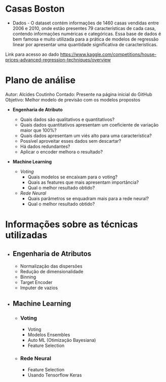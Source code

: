 # Casas Boston

- Dados - O dataset contém informações de 1460 casas vendidas entre 2006 e 2010, onde estão presentes 79 características de cada casa, contendo informações numéricas e categóricas. Essa base de dados é bem famosa e muito utilizada para a prática de modelos de regressão linear por apresentar uma quantidade significativa de características.

Link para acesso ao dado https://www.kaggle.com/competitions/house-prices-advanced-regression-techniques/overview

# Plano de análise
Autor: Alcides Coutinho
Contado: Presente na página inicial do GitHub
Objetivo: Melhor modelo de previsão com os modelos propostos
- <b/> Engenharia de Atributo </b>
  - Quais dados são qualitativos e quantitativos?
  - Quais dados quantitativos apresentam um coeficiente de variação maior que 100%?
  - Quais dados apresentam um viés alto para uma característica?
  - Possível aproveitar esses dados sem descartar?
  - Há dados redundantes?
  - Aplicar o encoder melhora o resultado?
  
- <b/> Machine Learning </b>
  - <i/> Voting </i>
    - Quais modelos se encaixam para o voting?
    - Quais as features que mais apresentam importância?
    - Qual o melhor resultado obtido?
  - <i/> Rede Neural </i>
    - Quais parâmetros se enquadram mais para a rede neural?
    - Qual o melhor resultado obtido?

# Informações sobre as técnicas utilizadas
- ## Engenharia de Atributos
  - Normalização das dispersões
  - Redução de dimensionalidade 
  - Binning
  - Target Encoder
  - Imputer de vazios
- ## Machine Learning
  - ### Voting
    - Voting
    - Modelos Ensembles
    - Auto ML (Otimização Bayesiana)
    - Feature Selection
  - ### Rede Neural
    - Feature Selection
    - Usando Tensorflow Keras
    
